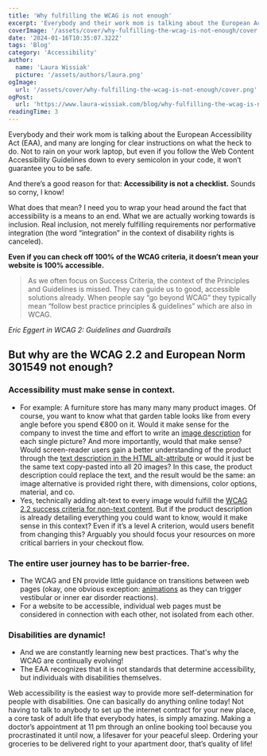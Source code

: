 ```yaml
---
title: 'Why fulfilling the WCAG is not enough'
excerpt: 'Everybody and their work mom is talking about the European Accessibility Act, and many are longing for clear instructions on what the heck to do. Not to rain on your work laptop, but even if you follow the Web Content Accessibility Guidelines ...'
coverImage: '/assets/cover/why-fulfilling-the-wcag-is-not-enough/cover.png'
date: '2024-01-16T10:35:07.322Z'
tags: 'Blog'
category: 'Accessibility'
author:
  name: 'Laura Wissiak'
  picture: '/assets/authors/laura.png'
ogImage:
  url: '/assets/cover/why-fulfilling-the-wcag-is-not-enough/cover.png'
ogPost:
  url: 'https://www.laura-wissiak.com/blog/why-fulfilling-the-wcag-is-not-enough'
readingTime: 3
---
```


Everybody and their work mom is talking about the European Accessibility Act (EAA), and many are longing for clear instructions on what the heck to do. Not to rain on your work laptop, but even if you follow the Web Content Accessibility Guidelines down to every semicolon in your code, it won’t guarantee you to be safe.

And there’s a good reason for that: **Accessibility is not a checklist.** Sounds so corny, I know!

What does that mean? I need you to wrap your head around the fact that accessibility is a means to an end. What we are actually working towards is inclusion. Real inclusion, not merely fulfilling requirements nor performative integration (the word “integration” in the context of disability rights is canceled).

**Even if you can check off 100% of the WCAG criteria, it doesn’t mean your website is 100% accessible.**

> As we often focus on Success Criteria, the context of the Principles and Guidelines is missed. They can guide us to good, accessible solutions already. When people say “go beyond WCAG” they typically mean “follow best practice principles & guidelines” which are also in WCAG.

_Eric Eggert in WCAG 2: Guidelines and Guardrails_

## But why are the WCAG 2.2 and European Norm 301549 not enough?

### Accessibility must make sense in context.

- For example: A furniture store has many many many product images. Of course, you want to know what that garden table looks like from every angle before you spend €800 on it. Would it make sense for the company to invest the time and effort to write an [image description](https://accessibility.huit.harvard.edu/describe-content-images) for each single picture? And more importantly, would that make sense? Would screen-reader users gain a better understanding of the product through the [text description in the HTML alt-attribute](https://webaim.org/techniques/alttext/) or would it just be the same text copy-pasted into all 20 images? In this case, the product description could replace the text, and the result would be the same: an image alternative is provided right there, with dimensions, color options, material, and co.
- Yes, technically adding alt-text to every image would fulfill the [WCAG 2.2 success criteria for non-text content](https://www.w3.org/WAI/WCAG22/Understanding/non-text-content.html). But if the product description is already detailing everything you could want to know, would it make sense in this context? Even if it’s a level A criterion, would users benefit from changing this? Arguably you should focus your resources on more critical barriers in your checkout flow.

### The entire user journey has to be barrier-free.

- The WCAG and EN provide little guidance on transitions between web pages (okay, one obvious exception: [animations](https://www.w3.org/WAI/WCAG22/Understanding/animation-from-interactions.html) as they can trigger vestibular or inner ear disorder reactions).
- For a website to be accessible, individual web pages must be considered in connection with each other, not isolated from each other.

### Disabilities are dynamic!

- And we are constantly learning new best practices. That's why the WCAG are continually evolving!
- The EAA recognizes that it is not standards that determine accessibility, but individuals with disabilities themselves.

Web accessibility is the easiest way to provide more self-determination for people with disabilities. One can basically do anything online today! Not having to talk to anybody to set up the internet contract for your new place, a core task of adult life that everybody hates, is simply amazing. Making a doctor’s appointment at 11 pm through an online booking tool because you procrastinated it until now, a lifesaver for your peaceful sleep. Ordering your groceries to be delivered right to your apartment door, that’s quality of life!
